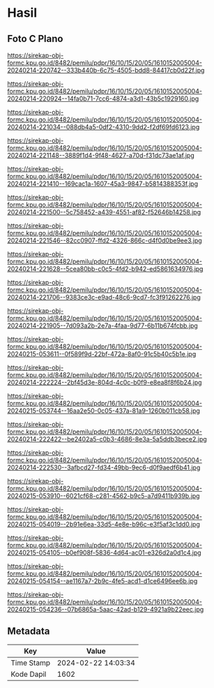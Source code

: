 # Hasil

## Foto C Plano

https://sirekap-obj-formc.kpu.go.id/8482/pemilu/pdpr/16/10/15/20/05/1610152005004-20240214-220742--333b440b-6c75-4505-bdd8-84417cb0d22f.jpg

https://sirekap-obj-formc.kpu.go.id/8482/pemilu/pdpr/16/10/15/20/05/1610152005004-20240214-220924--14fa0b71-7cc6-4874-a3d1-43b5c1929160.jpg

https://sirekap-obj-formc.kpu.go.id/8482/pemilu/pdpr/16/10/15/20/05/1610152005004-20240214-221034--088db4a5-0df2-4310-9dd2-f2df69fd6123.jpg

https://sirekap-obj-formc.kpu.go.id/8482/pemilu/pdpr/16/10/15/20/05/1610152005004-20240214-221148--3889f1d4-9f48-4627-a70d-f31dc73ae1af.jpg

https://sirekap-obj-formc.kpu.go.id/8482/pemilu/pdpr/16/10/15/20/05/1610152005004-20240214-221410--169cac1a-1607-45a3-9847-b5814388353f.jpg

https://sirekap-obj-formc.kpu.go.id/8482/pemilu/pdpr/16/10/15/20/05/1610152005004-20240214-221500--5c758452-a439-4551-af82-f52646b14258.jpg

https://sirekap-obj-formc.kpu.go.id/8482/pemilu/pdpr/16/10/15/20/05/1610152005004-20240214-221546--82cc0907-ffd2-4326-866c-d4f0d0be9ee3.jpg

https://sirekap-obj-formc.kpu.go.id/8482/pemilu/pdpr/16/10/15/20/05/1610152005004-20240214-221628--5cea80bb-c0c5-4fd2-b942-ed5861634976.jpg

https://sirekap-obj-formc.kpu.go.id/8482/pemilu/pdpr/16/10/15/20/05/1610152005004-20240214-221706--9383ce3c-e9ad-48c6-9cd7-fc3f91262276.jpg

https://sirekap-obj-formc.kpu.go.id/8482/pemilu/pdpr/16/10/15/20/05/1610152005004-20240214-221905--7d093a2b-2e7a-4faa-9d77-6b11b674fcbb.jpg

https://sirekap-obj-formc.kpu.go.id/8482/pemilu/pdpr/16/10/15/20/05/1610152005004-20240215-053611--0f589f9d-22bf-472a-8af0-91c5b40c5b1e.jpg

https://sirekap-obj-formc.kpu.go.id/8482/pemilu/pdpr/16/10/15/20/05/1610152005004-20240214-222224--2bf45d3e-804d-4c0c-b0f9-e8ea8f8f6b24.jpg

https://sirekap-obj-formc.kpu.go.id/8482/pemilu/pdpr/16/10/15/20/05/1610152005004-20240215-053744--16aa2e50-0c05-437a-81a9-1260b011cb58.jpg

https://sirekap-obj-formc.kpu.go.id/8482/pemilu/pdpr/16/10/15/20/05/1610152005004-20240214-222422--be2402a5-c0b3-4686-8e3a-5a5ddb3bece2.jpg

https://sirekap-obj-formc.kpu.go.id/8482/pemilu/pdpr/16/10/15/20/05/1610152005004-20240214-222530--3afbcd27-fd34-49bb-9ec6-d0f9aedf6b41.jpg

https://sirekap-obj-formc.kpu.go.id/8482/pemilu/pdpr/16/10/15/20/05/1610152005004-20240215-053910--6021cf68-c281-4562-b9c5-a7d9411b939b.jpg

https://sirekap-obj-formc.kpu.go.id/8482/pemilu/pdpr/16/10/15/20/05/1610152005004-20240215-054019--2b91e6ea-33d5-4e8e-b96c-e3f5af3c1dd0.jpg

https://sirekap-obj-formc.kpu.go.id/8482/pemilu/pdpr/16/10/15/20/05/1610152005004-20240215-054105--b0ef908f-5836-4d64-ac01-e326d2a0d1c4.jpg

https://sirekap-obj-formc.kpu.go.id/8482/pemilu/pdpr/16/10/15/20/05/1610152005004-20240215-054154--ae1167a7-2b9c-4fe5-acd1-d1ce6496ee6b.jpg

https://sirekap-obj-formc.kpu.go.id/8482/pemilu/pdpr/16/10/15/20/05/1610152005004-20240215-054236--07b6865a-5aac-42ad-b129-4921a9b22eec.jpg


## Metadata

| Key        | Value               |
| ---------- | ------------------- |
| Time Stamp | 2024-02-22 14:03:34 |
| Kode Dapil | 1602                |



